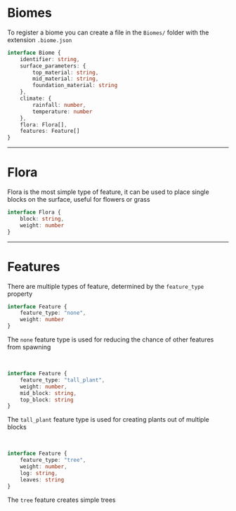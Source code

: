 # Biomes
To register a biome you can create a file in the `Biomes/` folder with the extension `.biome.json`

```ts
interface Biome {
    identifier: string,
    surface_parameters: {
        top_material: string,
        mid_material: string,
        foundation_material: string
    },
    climate: {
        rainfall: number,
        temperature: number
    },
    flora: Flora[],
    features: Feature[]
}
```

<hr />

# Flora
Flora is the most simple type of feature, it can be used to place single blocks on the surface, useful for flowers or grass

```ts
interface Flora {
    block: string,
    weight: number
}
```

<hr />

# Features
There are multiple types of feature, determined by the `feature_type` property

```ts
interface Feature {
    feature_type: "none",
    weight: number
}
```
The `none` feature type is used for reducing the chance of other features from spawning

<br />

```ts
interface Feature {
    feature_type: "tall_plant",
    weight: number,
    mid_block: string,
    top_block: string
}
```
The `tall_plant` feature type is used for creating plants out of multiple blocks

<br />

```ts
interface Feature {
    feature_type: "tree",
    weight: number,
    log: string,
    leaves: string
}
```
The `tree` feature creates simple trees